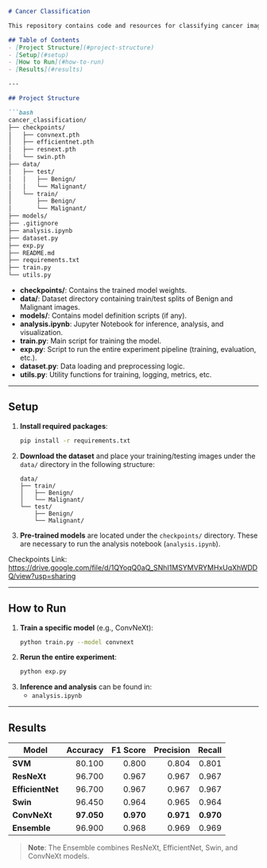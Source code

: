 ```markdown
# Cancer Classification

This repository contains code and resources for classifying cancer images into *Benign* or *Malignant* categories using various deep learning architectures. 

## Table of Contents
- [Project Structure](#project-structure)
- [Setup](#setup)
- [How to Run](#how-to-run)
- [Results](#results)

---

## Project Structure

```bash
cancer_classification/
├── checkpoints/
│   ├── convnext.pth
│   ├── efficientnet.pth
│   ├── resnext.pth
│   └── swin.pth
├── data/
│   ├── test/
│   │   ├── Benign/
│   │   └── Malignant/
│   └── train/
│       ├── Benign/
│       └── Malignant/
├── models/
├── .gitignore
├── analysis.ipynb
├── dataset.py
├── exp.py
├── README.md
├── requirements.txt
├── train.py
└── utils.py
```

- **checkpoints/**: Contains the trained model weights.
- **data/**: Dataset directory containing train/test splits of Benign and Malignant images.
- **models/**: Contains model definition scripts (if any).
- **analysis.ipynb**: Jupyter Notebook for inference, analysis, and visualization.
- **train.py**: Main script for training the model.
- **exp.py**: Script to run the entire experiment pipeline (training, evaluation, etc.).
- **dataset.py**: Data loading and preprocessing logic.
- **utils.py**: Utility functions for training, logging, metrics, etc.

---

## Setup

1. **Install required packages**:  
   ```bash
   pip install -r requirements.txt
   ```
2. **Download the dataset** and place your training/testing images under the `data/` directory in the following structure:
   ```
   data/
   ├── train/
   │   ├── Benign/
   │   └── Malignant/
   └── test/
       ├── Benign/
       └── Malignant/
   ```
3. **Pre-trained models** are located under the `checkpoints/` directory. These are necessary to run the analysis notebook (`analysis.ipynb`).

Checkpoints Link: https://drive.google.com/file/d/1QYoqQ0aQ_SNhI1MSYMVRYMHxUqXhWDDQ/view?usp=sharing

---

## How to Run

1. **Train a specific model** (e.g., ConvNeXt):
   ```bash
   python train.py --model convnext
   ```
2. **Rerun the entire experiment**:
   ```bash
   python exp.py
   ```
3. **Inference and analysis** can be found in:
   - `analysis.ipynb`

---

## Results

| Model           | Accuracy | F1 Score | Precision | Recall |
|-----------------|---------:|---------:|----------:|-------:|
| **SVM**         |   80.100 |   0.800  |    0.804  |  0.801 |
| **ResNeXt**     |   96.700 |   0.967  |    0.967  |  0.967 |
| **EfficientNet**|   96.700 |   0.967  |    0.967  |  0.967 |
| **Swin**        |   96.450 |   0.964  |    0.965  |  0.964 |
| **ConvNeXt**    |   **97.050** |   **0.970** |    **0.971**  |  **0.970**|
| **Ensemble**    |   96.900 |   0.968  |    0.969  |  0.969 |

> **Note**: The Ensemble combines ResNeXt, EfficientNet, Swin, and ConvNeXt models.


